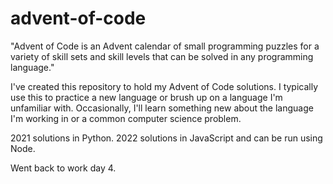 # advent-of-code

"Advent of Code is an Advent calendar of small programming puzzles for a variety of skill sets and skill levels that can be solved in any programming language."

I've created this repository to hold my Advent of Code solutions. I typically use this to practice a new language or brush up on a language I'm unfamiliar with. Occasionally, I'll learn something new about the language I'm working in or a common computer science problem.

2021 solutions in Python.
2022 solutions in JavaScript and can be run using Node.

Went back to work day 4.
